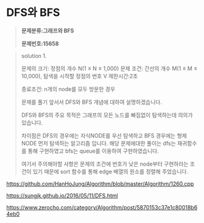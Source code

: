 # DFS와 BFS

> **문제분류:그래프와 BFS**
>
> **문제번호:15658**

> solution 1.
>
> 문제의 크기: 정점의 개수 N(1 ≤ N ≤ 1,000)
> 문제 조건:  간선의 개수 M(1 ≤ M ≤ 10,000), 탐색을 시작할 정점의 번호 V
> 제한시간:2초
>
> 종료조건: n개의 node를 모두 방문한 경우
>
>
>
> 문제를 풀기 앞서서 DFS와 BFS 개념에 대하여 설명하겠습니다.
>
> DFS와 BFS의 주요 목적은 그래프의 모든 노드를 빠짐없이 탐색하는데 의의가 있습니다.
>
> 차이점은 DFS의 경우에는 자식NODE를 우선 탐색하고 BFS 경우에는 형제NODE 먼저 탐색하는 알고리즘 입니다.  해당 문제에대한 풀이는 dfs는 재귀함수를 통해 구현하였고 bfs는 queue를 이용하여 구현하였습니다.
>
> 여기서 주의해야할 사항은 문제의 조건에 번호가 낮은 node부터 구현하라는 조건이 있기 때문에 sort 함수를 통해 edge 배열의 원소를 정렬해 주었습니다.



https://github.com/HanHoJung/Algorithm/blob/master/Algorithm/1260.cpp

https://sungjk.github.io/2016/05/11/DFS.html

https://www.zerocho.com/category/Algorithm/post/5870153c37e1c80018b64eb0












